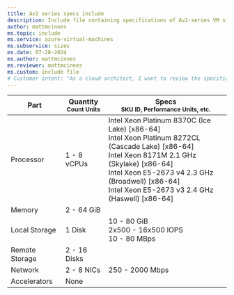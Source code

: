 ```yaml
---
title: Av2 series specs include
description: Include file containing specifications of Av2-series VM sizes.
author: mattmcinnes
ms.topic: include
ms.service: azure-virtual-machines
ms.subservice: sizes
ms.date: 07-28-2024
ms.author: mattmcinnes
ms.reviewer: mattmcinnes
ms.custom: include file
# Customer intent: "As a cloud architect, I want to review the specifications of Av2-series VM sizes, so that I can select the appropriate configuration for our application deployment needs."
---
```

| Part | Quantity <br><sup>Count Units | Specs <br><sup>SKU ID, Performance Units, etc.  |
|---|---|---|
| Processor      | 1 - 8 vCPUs       | Intel Xeon Platinum 8370C (Ice Lake) [x86-64] <br>Intel Xeon Platinum 8272CL (Cascade Lake) [x86-64] <br>Intel Xeon 8171M 2.1 GHz (Skylake) [x86-64] <br>Intel Xeon E5-2673 v4 2.3 GHz (Broadwell) [x86-64] <br>Intel Xeon E5-2673 v3 2.4 GHz (Haswell) [x86-64]                                                 |
| Memory         | 2 - 64 GiB          |                                                    |
| Local Storage  | 1 Disk     | 10 - 80 GiB <br> 2x500 - 16x500 IOPS <br>10 - 80 MBps|
| Remote Storage | 2 - 16 Disks    |                     |
| Network        | 2 - 8 NICs          | 250 - 2000 Mbps                                            |
| Accelerators   | None              |                                                     |
